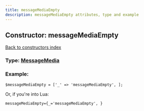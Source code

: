```yaml
---
title: messageMediaEmpty
description: messageMediaEmpty attributes, type and example
---
```

## Constructor: messageMediaEmpty  
[Back to constructors index](index.md)






### Type: [MessageMedia](../types/MessageMedia.md)


### Example:

```
$messageMediaEmpty = ['_' => 'messageMediaEmpty', ];
```  

Or, if you're into Lua:  


```
messageMediaEmpty={_='messageMediaEmpty', }

```


